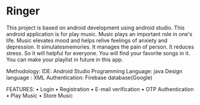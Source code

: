 # Ringer

This project is based on android development using android studio. This android application is for play music. Music plays an important role in one's life. Music elevates
mood and helps relive feelings of anxiety and depression. It simulatesmemories. It manages the pain of person. It reduces stress. So it will helpful for everyone. 
You will find your favorite songs in it. You can make your playlist in future in this app.

Methodology:
IDE: Android Studio
Programming Language: java
Design language : XML
Authentication: Firebase database(Google)

FEATURES:
•	Login
•	Registration
•	E-mail verification
•	OTP Authentication
•	Play Music
•	Store Music



